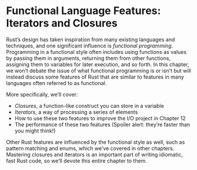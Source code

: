 # Functional Language Features: Iterators and Closures

Rust’s design has taken inspiration from many existing languages and
techniques, and one significant influence is *functional programming*.
Programming in a functional style often includes using functions as values by
passing them in arguments, returning them from other functions, assigning them
to variables for later execution, and so forth. In this chapter, we won’t
debate the issue of what functional programming is or isn’t but will instead
discuss some features of Rust that are similar to features in many languages
often referred to as functional.

More specifically, we’ll cover:

* *Closures*, a function-like construct you can store in a variable
* *Iterators*, a way of processing a series of elements
* How to use these two features to improve the I/O project in Chapter 12
* The performance of these two features (Spoiler alert: they’re faster than you
  might think!)

Other Rust features are influenced by the functional style as well, such as
pattern matching and enums, which we’ve covered in other chapters. Mastering
closures and iterators is an important part of writing idiomatic, fast Rust
code, so we’ll devote this entire chapter to them.
